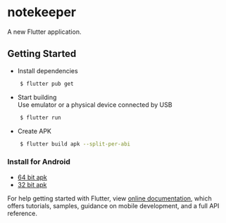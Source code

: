 # notekeeper

A new Flutter application.

## Getting Started
* Install dependencies
```sh
    $ flutter pub get
```

* Start building  
Use emulator or a physical device connected by USB
```sh
    $ flutter run
```

* Create APK
```sh
    $ flutter build apk --split-per-abi
```

### Install for Android
- [64 bit apk](https://www.github.com/raj-vora/notekeeper-flutter/blob/master/apks/notekeeper-arm64.apk?raw=true)
- [32 bit apk](https://www.github.com/raj-vora/notekeeper-flutter/blob/master/apks/notekeeper-armeabi.apk?raw=true)

For help getting started with Flutter, view [online documentation](https://flutter.dev/docs), which offers tutorials,
samples, guidance on mobile development, and a full API reference.
